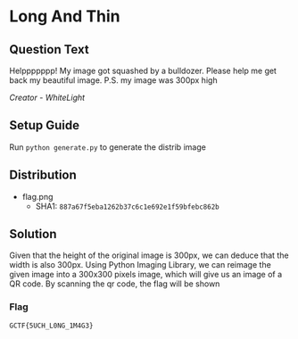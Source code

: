 # Long And Thin

## Question Text

Helppppppp! My image got squashed by a bulldozer. Please help me get back my beautiful image. P.S. my image was 300px high 

*Creator - WhiteLight*

## Setup Guide
Run `python generate.py` to generate the distrib image

## Distribution
- flag.png
    - SHA1: `887a67f5eba1262b37c6c1e692e1f59bfebc862b`

## Solution

Given that the height of the original image is 300px, we can deduce that the width is also 300px. Using Python Imaging Library, we can reimage the given image into a 300x300 pixels image, which will give us an image of a QR code. By scanning the qr code, the flag will be shown

### Flag
`GCTF{5UCH_L0NG_1M4G3}`
